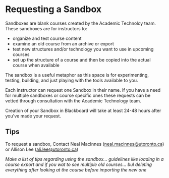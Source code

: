 # Requesting a Sandbox

Sandboxes are blank courses created by the Academic Technoloy team. These sandboxes are for instructors to:
 - organize and test course content
 - examine an old course from an archive or export
 - test new structures and/or technology you want to use in upcoming courses
 - set up the structure of a course and then be copied into the actual course when available

The sandbox is a useful metaphor as this space is for experimenting, testing, building, and just playing with the tools available to you.

Each instructor can request one Sandbox in their name. If you have a need for multiple sandboxes or course specific ones these requests can be vetted through consultation with the Academic Technology team.

Creation of your Sandbox in Blackboard will take at least 24-48 hours after you've made your request.

## Tips


To request a sandbox, Contact Neal MacInnes (neal.macinnes@utoronto.ca) or Allison Lee (ali.lee@utoronto.ca)


*Make a list of tips regarding using the sandbox... guidelines like loading in a course export and if you wat to see multiple old courses... bul deleting everything after looking at the course before importing the new one*
